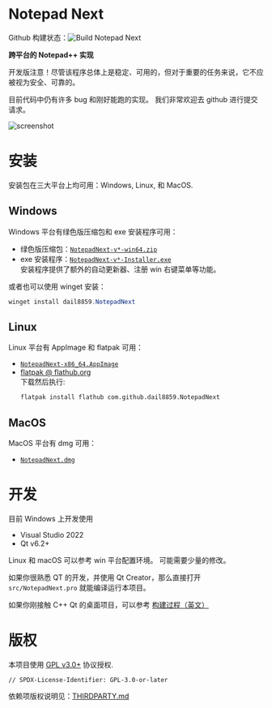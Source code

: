 # Notepad Next

Github 构建状态：![Build Notepad Next](https://github.com/dail8859/NotepadNext/workflows/Build%20Notepad%20Next/badge.svg)

**跨平台的 Notepad++ 实现**

开发版注意！尽管该程序总体上是稳定、可用的，但对于重要的任务来说，它不应被视为安全、可靠的。

目前代码中仍有许多 bug 和刚好能跑的实现。
我们非常欢迎去 github 进行提交请求。

![screenshot](/doc/screenshot.png)


# 安装

安装包在三大平台上均可用：Windows, Linux, 和 MacOS.

## Windows

Windows 平台有绿色版压缩包和 exe 安装程序可用：
- 绿色版压缩包：[`NotepadNext-v*-win64.zip`](https://gitee.com/woclass/NotepadNext/releases/latest)
- exe 安装程序：[`NotepadNext-v*-Installer.exe`](https://gitee.com/woclass/NotepadNext/releases/latest)  
    安装程序提供了额外的自动更新器、注册 win 右键菜单等功能。

或者也可以使用 winget 安装：
```powershell
winget install dail8859.NotepadNext
```

## Linux
Linux 平台有 AppImage 和 flatpak 可用：
- [`NotepadNext-x86_64.AppImage`](https://gitee.com/woclass/NotepadNext/releases/latest)
- [flatpak @ flathub.org](https://flathub.org/apps/details/com.github.dail8859.NotepadNext)  
    下载然后执行:
    ```bash
    flatpak install flathub com.github.dail8859.NotepadNext
    ```

## MacOS
MacOS 平台有 dmg 可用：
- [`NotepadNext.dmg`](https://gitee.com/woclass/NotepadNext/releases/latest)


# 开发
目前 Windows 上开发使用
- Visual Studio 2022 
- Qt v6.2+

Linux 和 macOS 可以参考 win 平台配置环境。
可能需要少量的修改。

如果你很熟悉 QT 的开发，并使用 Qt Creator，那么直接打开 `src/NotepadNext.pro` 就能编译运行本项目。

如果你刚接触 C++ Qt 的桌面项目，可以参考 [构建过程（英文）](/doc/Building.md)


# 版权
本项目使用 [GPL v3.0+](LICENSE) 协议授权.
```
// SPDX-License-Identifier: GPL-3.0-or-later
```

依赖项版权说明见：[THIRDPARTY.md](THIRDPARTY.md)
